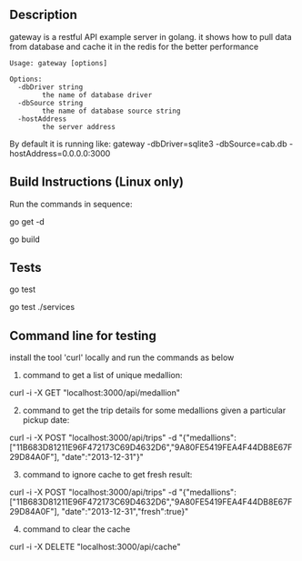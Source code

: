 ## Description
gateway is a restful API example server in golang. it shows how to pull data from database and cache it in the redis for the better performance 

    Usage: gateway [options]
           
    Options:
      -dbDriver string
            the name of database driver
      -dbSource string
            the name of database source string
      -hostAddress
            the server address

By default it is running like: gateway -dbDriver=sqlite3 -dbSource=cab.db -hostAddress=0.0.0.0:3000

## Build Instructions (Linux only)

Run the commands in sequence:  

go get -d

go build

## Tests

go test

go test ./services

## Command line for testing

install the tool 'curl' locally and run the commands as below

1) command to get a list of unique medallion:  

curl -i -X GET "localhost:3000/api/medallion"

2) command to get the trip details for some medallions given a particular pickup date:

curl -i -X POST "localhost:3000/api/trips" -d "{\"medallions\":[\"11B683D81211E96F472173C69D4632D6\",\"9A80FE5419FEA4F44DB8E67F29D84A0F\"], \"date\":\"2013-12-31\"}"

3) command to ignore cache to get fresh result:

curl -i -X POST "localhost:3000/api/trips" -d "{\"medallions\":[\"11B683D81211E96F472173C69D4632D6\",\"9A80FE5419FEA4F44DB8E67F29D84A0F\"], \"date\":\"2013-12-31\",\"fresh\":true}"


4) command to clear the cache

curl -i -X DELETE "localhost:3000/api/cache"
